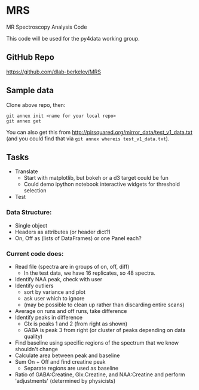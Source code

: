 MRS
===

MR Spectroscopy Analysis Code

This code will be used for the py4data working group.

## GitHub Repo

https://github.com/dlab-berkeley/MRS

## Sample data

Clone above repo, then:

    git annex init <name for your local repo>
    git annex get

You can also get this from http://pirsquared.org/mirror_data/test_v1_data.txt
(and you could find that via `git annex whereis test_v1_data.txt`).

## Tasks

 - Translate
   - Start with matplotlib, but bokeh or a d3 target could be fun
   - Could demo ipython notebook interactive widgets for threshold selection
 - Test

### Data Structure:

 - Single object
 - Headers as attributes (or header dict?)
 - On, Off as (lists of DataFrames) or one Panel each?

### Current code does:

 - Read file (spectra are in groups of on, off, diff)
   - In the test data, we have 16 replicates, so 48 spectra.
 - Identify NAA peak, check with user
 - Identify outliers
   - sort by variance and plot
   - ask user which to ignore
   - (may be possible to clean up rather than discarding entire scans)
 - Average on runs and off runs, take difference
 - Identify peaks in difference
   - Glx is peaks 1 and 2 (from right as shown)
   - GABA is peak 3 from right (or cluster of peaks depending on data quality)
 - Find baseline using specific regions of the spectrum that we know shouldn't change
 - Calculate area between peak and baseline
 - Sum On + Off and find creatine peak
    - Separate regions are used as baseline
 - Ratio of GABA:Creatine, Glx:Creatine, and NAA:Creatine and perform 'adjustments' (determined by physicists)

